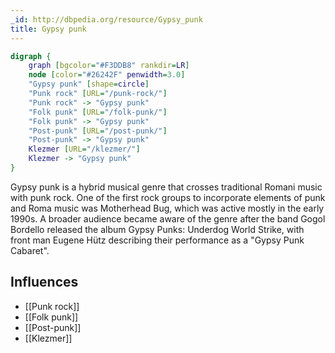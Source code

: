 ```yaml
---
_id: http://dbpedia.org/resource/Gypsy_punk
title: Gypsy punk
---
```


```dot
digraph {
	graph [bgcolor="#F3DDB8" rankdir=LR]
	node [color="#26242F" penwidth=3.0]
	"Gypsy punk" [shape=circle]
	"Punk rock" [URL="/punk-rock/"]
	"Punk rock" -> "Gypsy punk"
	"Folk punk" [URL="/folk-punk/"]
	"Folk punk" -> "Gypsy punk"
	"Post-punk" [URL="/post-punk/"]
	"Post-punk" -> "Gypsy punk"
	Klezmer [URL="/klezmer/"]
	Klezmer -> "Gypsy punk"
}
```

Gypsy punk is a hybrid musical genre that crosses traditional Romani music with punk rock. One of the first rock groups to incorporate elements of punk and Roma music was Motherhead Bug, which was active mostly in the early 1990s. A broader audience became aware of the genre after the band Gogol Bordello released the album Gypsy Punks: Underdog World Strike, with front man Eugene Hütz describing their performance as a "Gypsy Punk Cabaret".

## Influences
- [[Punk rock]]
- [[Folk punk]]
- [[Post-punk]]
- [[Klezmer]]

